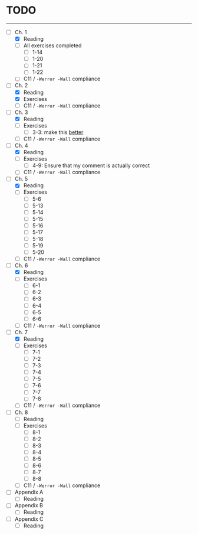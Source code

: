 # TODO
---
- [ ] Ch. 1
  - [x] Reading
  - [ ] All exercises completed
    - [ ] 1-14
    - [ ] 1-20
    - [ ] 1-21
    - [ ] 1-22
  - [ ] C11 / `-Werror -Wall` compliance
- [ ] Ch. 2
  - [x] Reading
  - [x] Exercises
  - [ ] C11 / `-Werror -Wall` compliance
- [ ] Ch. 3
  - [x] Reading
  - [ ] Exercises
    - [ ] 3-3: make this [better](https://gist.github.com/robot-dreams/34d10248bc474f5a4312fa72e325656a)
  - [ ] C11 / `-Werror -Wall` compliance
- [ ] Ch. 4
  - [x] Reading
  - [ ] Exercises
    - [ ] 4-9: Ensure that my comment is actually correct
  - [ ] C11 / `-Werror -Wall` compliance
- [ ] Ch. 5
  - [x] Reading
  - [ ] Exercises
    - [ ] 5-6
    - [ ] 5-13
    - [ ] 5-14
    - [ ] 5-15
    - [ ] 5-16
    - [ ] 5-17
    - [ ] 5-18
    - [ ] 5-19
    - [ ] 5-20
  - [ ] C11 / `-Werror -Wall` compliance
- [ ] Ch. 6
  - [X] Reading
  - [ ] Exercises
    - [ ] 6-1
    - [ ] 6-2
    - [ ] 6-3
    - [ ] 6-4
    - [ ] 6-5
    - [ ] 6-6
  - [ ] C11 / `-Werror -Wall` compliance
- [ ] Ch. 7
  - [X] Reading
  - [ ] Exercises
    - [ ] 7-1
    - [ ] 7-2
    - [ ] 7-3
    - [ ] 7-4
    - [ ] 7-5
    - [ ] 7-6
    - [ ] 7-7
    - [ ] 7-8
  - [ ] C11 / `-Werror -Wall` compliance
- [ ] Ch. 8
  - [ ] Reading
  - [ ] Exercises
    - [ ] 8-1
    - [ ] 8-2
    - [ ] 8-3
    - [ ] 8-4
    - [ ] 8-5
    - [ ] 8-6
    - [ ] 8-7
    - [ ] 8-8    
  - [ ] C11 / `-Werror -Wall` compliance
- [ ] Appendix A
  - [ ] Reading
- [ ] Appendix B 
  - [ ] Reading  
- [ ] Appendix C 
  - [ ] Reading 

